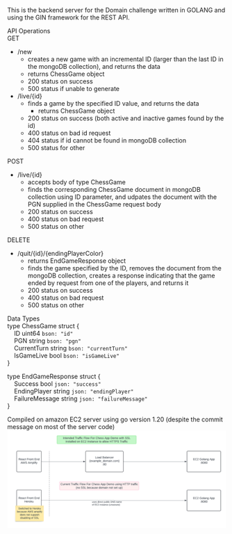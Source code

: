This is the backend server for the Domain challenge written in GOLANG and using the GIN framework for the REST API.

API Operations <br />
GET
  - /new 
    -  creates a new game with an incremental ID (larger than the last ID in the mongoDB collection), and returns the data
      -   returns ChessGame object
    - 200 status on success
    - 500 status if unable to generate
  - /live/{id}
    - finds a game by the specified ID value, and returns the data 
      -  returns ChessGame object  
    -  200 status on success (both active and inactive games found by the id) 
    -  400  status on bad id request
    -  404 status if id cannot be found in mongoDB collection
    -  500 status for other
   
POST
  - /live/{id}
    - accepts body of type ChessGame
    - finds  the corresponding ChessGame document in mongoDB collection using ID parameter, and udpates the document with the PGN supplied in the ChessGame request body
    - 200 status on success
    - 400 status on bad request
    - 500 status on other

DELETE
 - /quit/{id}/{endingPlayerColor}
    - returns EndGameResponse object  
    - finds the game specified by the ID, removes the document from the mongoDB collection, creates a response indicating that the game ended by request from one of the players, and returns it
    - 200 status on success
    - 400 status on bad request
    - 500 status on other
  

Data Types <br />
type ChessGame struct {<br />
	&nbsp;&nbsp;&nbsp;&nbsp;ID          uint64 `bson: "id"`<br />
	&nbsp;&nbsp;&nbsp;&nbsp;PGN         string `bson: "pgn"`<br />
	&nbsp;&nbsp;&nbsp;&nbsp;CurrentTurn string `bson: "currentTurn"`<br />
	&nbsp;&nbsp;&nbsp;&nbsp;IsGameLive  bool   `bson: "isGameLive"`<br />
}

type EndGameResponse struct {<br />
	&nbsp;&nbsp;&nbsp;&nbsp;Success        bool   `json: "success"`<br />
	&nbsp;&nbsp;&nbsp;&nbsp;EndingPlayer   string `json: "endingPlayer"`<br />
	&nbsp;&nbsp;&nbsp;&nbsp;FailureMessage string `json: "failureMessage"`<br />
}<br />



Compiled on amazon EC2 server using go version 1.20 (despite the commit message on most of the server code)
![Diagram explaining current traffic patterns for this chess app ](./ChessAppTrafficDiagram.png)
